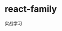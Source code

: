 <!--
 * @Description:
 * @Date: 2020-05-26 14:20:38
 * @Author:
 * @LastEditors: robin
 * @LastEditTime: 2020-05-26 15:11:03
-->

# react-family

实战学习

